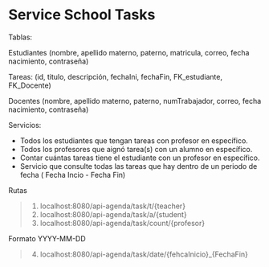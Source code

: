 # Service School Tasks

Tablas:

Estudiantes
(nombre, apellido materno, paterno, matricula, correo, fecha nacimiento, contraseña)

Tareas:
(id, titulo, descripción, fechaIni, fechaFin, FK_estudiante, FK_Docente)

Docentes
(nombre, apellido materno, paterno, numTrabajador, correo, fecha nacimiento, contraseña)


Servicios:
- Todos los estudiantes que tengan tareas con profesor en específico.
- Todos los profesores que aignó tarea(s) con un alumno en específico.
- Contar cuántas tareas tiene el estudiante con un profesor en específico.
- Servicio que consulte todas las tareas que hay dentro de un periodo de fecha ( Fecha Incio - Fecha Fin)

Rutas 

> 1. localhost:8080/api-agenda/task/t/{teacher}
> 1. localhost:8080/api-agenda/task/a/{student}
> 3. localhost:8080/api-agenda/task/count/{profesor}

Formato YYYY-MM-DD
>  4. localhost:8080/api-agenda/task/date/{fehcaInicio}_{FechaFin} 

